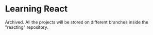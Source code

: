 # Learning React
Archived.
All the projects will be stored on different branches inside the "reacting" repository.
